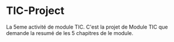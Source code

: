 # TIC-Project
La 5eme activité de module TIC.
C'est la projet de Module TIC que demande la resumé de les 5 chapitres de le module.
